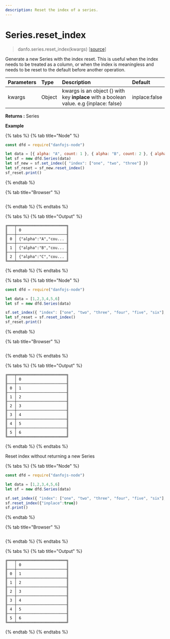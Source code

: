 ```yaml
---
description: Reset the index of a series.
---
```


# Series.reset\_index

> danfo.series.reset\_index\(kwargs\) \[[source](https://github.com/opensource9ja/danfojs/blob/master/danfojs/src/core/series.js#L614)\]

Generate a new Series with the index reset. This is useful when the index needs to be treated as a column, or when the index is meaningless and needs to be reset to the default before another operation.

| Parameters | Type | Description | Default |
| :--- | :--- | :--- | :--- |
| kwargs | Object | kwargs is an object {} with key **inplace** with a boolean value. e.g {inplace: false} | inplace:false |

**Returns :** Series

**Example**

{% tabs %}
{% tab title="Node" %}
```javascript
const dfd = require("danfojs-node")

let data = [{ alpha: "A", count: 1 }, { alpha: "B", count: 2 }, { alpha: "C", count: 3 }]
let sf = new dfd.Series(data)
let sf_new = sf.set_index({ "index": ["one", "two", "three"] })
let sf_reset = sf_new.reset_index()
sf_reset.print()
```
{% endtab %}

{% tab title="Browser" %}
```

```
{% endtab %}
{% endtabs %}

{% tabs %}
{% tab title="Output" %}
```text
╔═══╤══════════════════════╗
║   │ 0                    ║
╟───┼──────────────────────╢
║ 0 │ {"alpha":"A","cou... ║
╟───┼──────────────────────╢
║ 1 │ {"alpha":"B","cou... ║
╟───┼──────────────────────╢
║ 2 │ {"alpha":"C","cou... ║
╚═══╧══════════════════════╝
```
{% endtab %}
{% endtabs %}

{% tabs %}
{% tab title="Node" %}
```javascript
const dfd = require("danfojs-node")

let data = [1,2,3,4,5,6]
let sf = new dfd.Series(data)

sf.set_index({ "index": ["one", "two", "three", "four", "five", "six"], "inplace": true })
let sf_reset = sf.reset_index()
sf_reset.print()

```
{% endtab %}

{% tab title="Browser" %}
```

```
{% endtab %}
{% endtabs %}

{% tabs %}
{% tab title="Output" %}
```text
╔═══╤══════════════════════╗
║   │ 0                    ║
╟───┼──────────────────────╢
║ 0 │ 1                    ║
╟───┼──────────────────────╢
║ 1 │ 2                    ║
╟───┼──────────────────────╢
║ 2 │ 3                    ║
╟───┼──────────────────────╢
║ 3 │ 4                    ║
╟───┼──────────────────────╢
║ 4 │ 5                    ║
╟───┼──────────────────────╢
║ 5 │ 6                    ║
╚═══╧══════════════════════╝
```
{% endtab %}
{% endtabs %}

Reset index without returning a new Series

{% tabs %}
{% tab title="Node" %}
```javascript
const dfd = require("danfojs-node")

let data = [1,2,3,4,5,6]
let sf = new dfd.Series(data)

sf.set_index({ "index": ["one", "two", "three", "four", "five", "six"], "inplace": true })
sf.reset_index({"inplace":true})
sf.print()
```
{% endtab %}

{% tab title="Browser" %}
```

```
{% endtab %}
{% endtabs %}

{% tabs %}
{% tab title="Output" %}
```text
╔═══╤══════════════════════╗
║   │ 0                    ║
╟───┼──────────────────────╢
║ 0 │ 1                    ║
╟───┼──────────────────────╢
║ 1 │ 2                    ║
╟───┼──────────────────────╢
║ 2 │ 3                    ║
╟───┼──────────────────────╢
║ 3 │ 4                    ║
╟───┼──────────────────────╢
║ 4 │ 5                    ║
╟───┼──────────────────────╢
║ 5 │ 6                    ║
╚═══╧══════════════════════╝
```
{% endtab %}
{% endtabs %}

